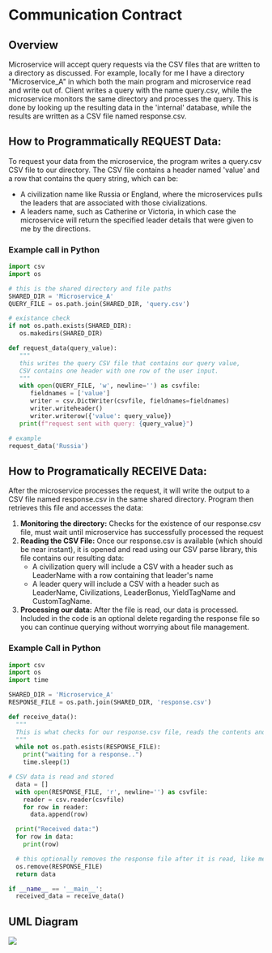 # Communication Contract

## Overview

Microservice will accept query requests via the CSV files that are written to a directory as discussed. For example, locally for me I have a directory "Microservice_A" in which both the main program and microservice read and write out of. Client writes a query with the name query.csv, while the microservice monitors the same directory and processes the query. This is done by looking up the resulting data in the 'internal' database, while the results are written as a CSV file named response.csv.

## How to Programmatically REQUEST Data:

To request your data from the microservice, the program writes a query.csv CSV file to our directory. The CSV file contains a header named 'value' and a row that contains the query string, which can be:
- A civilization name like Russia or England, where the microservices pulls the leaders that are associated with those civializations.
- A leaders name, such as Catherine or Victoria, in which case the microservice will return the specified leader details that were given to me by the directions.

### Example call in Python
```Python
import csv
import os

# this is the shared directory and file paths
SHARED_DIR = 'Microservice_A'
QUERY_FILE = os.path.join(SHARED_DIR, 'query.csv')

# existance check
if not os.path.exists(SHARED_DIR):
   os.makedirs(SHARED_DIR)

def request_data(query_value):
   """
   this writes the query CSV file that contains our query value,
   CSV contains one header with one row of the user input.
   """
   with open(QUERY_FILE, 'w', newline='') as csvfile:
      fieldnames = ['value']
      writer = csv.DictWriter(csvfile, fieldnames=fieldnames)
      writer.writeheader()
      writer.writerow({'value': query_value})
   print(f"request sent with query: {query_value}")

# example
request_data('Russia')
```

## How to Programatically RECEIVE Data:
After the microservice processes the request, it will write the output to a CSV file named response.csv in the same shared directory. Program then retrieves this file and accesses the data:

1. **Monitoring the directory:**
   Checks for the existence of our response.csv file, must wait until microservice has successfully processed the request
2. **Reading the CSV File:**
   Once our response.csv is available (which should be near instant), it is opened and read using our CSV parse library, this file contains our resulting data:
   - A civilization query will include a CSV with a header such as LeaderName with a row containing that leader's name
   - A leader query will include a CSV with a header such as LeaderName, Civilizations, LeaderBonus, YieldTagName and CustomTagName.
3. **Processing our data:**
   After the file is read, our data is processed. Included in the code is an optional delete regarding the response file so you can continue querying without worrying about file management.

### Example Call in Python

```python
import csv
import os
import time

SHARED_DIR = 'Microservice_A'
RESPONSE_FILE = os.path.join(SHARED_DIR, 'response.csv')

def receive_data():
  """
  This is what checks for our response.csv file, reads the contents and returns the data as a list of rows.
  """
  while not os.path.esists(RESPONSE_FILE):
    print("waiting for a response..")
    time.sleep(1)

# CSV data is read and stored
  data = []
  with open(RESPONSE_FILE, 'r', newline='') as csvfile:
    reader = csv.reader(csvfile)
    for row in reader:
      data.append(row)

  print("Received data:")
  for row in data:
    print(row)

  # this optionally removes the response file after it is read, like mentioned above
  os.remove(RESPONSE_FILE)
  return data

if __name__ == '__main__':
  received_data = receive_data()
```
## UML Diagram
[![](https://mermaid.ink/img/pako:eNqdU9tq4zAQ_RUxTy2kIXYudvRQWFr6FigNdGHxi1aaxCKO5NUl2WzIv1dKnMWpWZKtQeA5njlzPEezB64FAgWLvzwqjs-SLQ1bF4qEp2bGSS5rphyZMalejY4fCbPHkDRxN3leMoPiRVcCTcw-xeQEdNOf5u8zyY22aDaSY6wIEGljhTqVtWQ8PD62-1Dy3UiHpIDwJ2bX53ZTALnbSleSI0I2rPJ4f-JpVz4EphYvJd_4SulthWKJZCErJNwgc1I3Gj7J7eiYaSWdNmQRzoWa28qf0SF3X6l8QyZuq_uE0GglR2ubSd1VWq98TYLHgjn2k9nz3K5JOHtg0NZaWbywIYC-cvYfFnQ0dWzYRvLr9-CpRL5qpn-p4wbvO9IX2itxvWkz-__u94bOG3W873HUhYIerNGsmRRhLfeRoQBX4hoLiOoEM6tIfAh5zDs93ykO1BmPPTDaL0ugC1bZEPk6EJ4X-i8aFu6H1hcx0D38BppmSX88nKZJmo7GeZLnPdgBnfTDezZJR8M0nyTjYX7owZ8jwaA_nWRJMhiNplkyzAbp-PABKzd2pA?type=png)](https://mermaid.live/edit#pako:eNqdU9tq4zAQ_RUxTy2kIXYudvRQWFr6FigNdGHxi1aaxCKO5NUl2WzIv1dKnMWpWZKtQeA5njlzPEezB64FAgWLvzwqjs-SLQ1bF4qEp2bGSS5rphyZMalejY4fCbPHkDRxN3leMoPiRVcCTcw-xeQEdNOf5u8zyY22aDaSY6wIEGljhTqVtWQ8PD62-1Dy3UiHpIDwJ2bX53ZTALnbSleSI0I2rPJ4f-JpVz4EphYvJd_4SulthWKJZCErJNwgc1I3Gj7J7eiYaSWdNmQRzoWa28qf0SF3X6l8QyZuq_uE0GglR2ubSd1VWq98TYLHgjn2k9nz3K5JOHtg0NZaWbywIYC-cvYfFnQ0dWzYRvLr9-CpRL5qpn-p4wbvO9IX2itxvWkz-__u94bOG3W873HUhYIerNGsmRRhLfeRoQBX4hoLiOoEM6tIfAh5zDs93ykO1BmPPTDaL0ugC1bZEPk6EJ4X-i8aFu6H1hcx0D38BppmSX88nKZJmo7GeZLnPdgBnfTDezZJR8M0nyTjYX7owZ8jwaA_nWRJMhiNplkyzAbp-PABKzd2pA)
